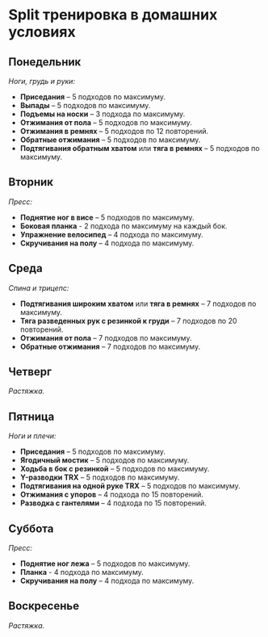 # Split тренировка в домашних условиях

## Понедельник

*Ноги, грудь и руки:*

* **Приседания** – 5 подходов по максимуму.
* **Выпады** – 5 подходов по максимуму.
* **Подъемы на носки** – 3 подхода по максимуму.
* **Отжимания от пола** – 5 подходов по максимуму.
* **Отжимания в ремнях**  – 5 подходов по 12 повторений.
* **Обратные отжимания** – 5 подходов по максимуму.
* **Подтягивания обратным хватом** или **тяга в ремнях**  – 5 подходов по максимуму.

## Вторник

*Пресс:*

* **Поднятие ног в висе** – 5 подходов по максимуму.
* **Боковая планка** - 2 подхода по максимуму на каждый бок.
* **Упражнение велосипед** – 4 подхода по максимуму.
* **Скручивания на полу** – 4 подхода по максимуму.

## Среда

*Спина и трицепс:*

* **Подтягивания широким хватом** или **тяга в ремнях** – 7 подходов по максимуму.
* **Тяга разведенных рук с резинкой к груди** – 7 подходов по 20 повторений.
* **Отжимания от пола** – 7 подходов по максимуму.
* **Обратные отжимания** – 7 подходов по максимуму.

## Четверг

*Растяжка.*

## Пятница

*Ноги и плечи:*

* **Приседания** – 5 подходов по максимуму.
* **Ягодичный мостик** – 5 подходов по максимуму.
* **Ходьба в бок с резинкой** – 5 подходов по максимуму.
* **Y-разводки TRX** – 5 подходов по максимуму.
* **Подтягивания на одной руке TRX** – 5 подходов по максимуму.
* **Отжимания с упоров** – 4 подхода по 15 повторений.
* **Разводка с гантелями** – 4 подхода по 15 повторений.

## Суббота

*Пресс:*

* **Поднятие ног лежа** – 5 подходов по максимуму.
* **Планка** - 4 подхода по максимуму.
* **Скручивания на полу** – 4 подхода по максимуму.

## Воскресенье

*Растяжка.*
